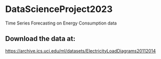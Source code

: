 # DataScienceProject2023
Time Series Forecasting on Energy Consumption data
## Download the data at:
https://archive.ics.uci.edu/ml/datasets/ElectricityLoadDiagrams20112014
